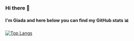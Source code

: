 ### Hi there 👋

#### I'm Giada and here below you can find my GitHub stats 📊

[![Top Langs](https://github-readme-stats.vercel.app/api/top-langs/?username=giadaferrario&layout=compact)](https://github.com/anuraghazra/github-readme-stats)

<!--
**GiadaFerrario/giadaferrario** is a ✨ _special_ ✨ repository because its `README.md` (this file) appears on your GitHub profile.

Here are some ideas to get you started:

- 🔭 I’m currently working on ...
- 🌱 I’m currently learning ...
- 👯 I’m looking to collaborate on ...
- 🤔 I’m looking for help with ...
- 💬 Ask me about ...
- 📫 How to reach me: ...
- 😄 Pronouns: ...
- ⚡ Fun fact: ...





-->
